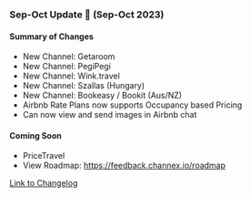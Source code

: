 ### Sep-Oct Update 🚀 (Sep-Oct 2023)

#### Summary of Changes
- New Channel: Getaroom
- New Channel: PegiPegi
- New Channel: Wink.travel
- New Channel: Szallas (Hungary)
- New Channel: Bookeasy / Bookit (Aus/NZ)
- Airbnb Rate Plans now supports Occupancy based Pricing
- Can now view and send images in Airbnb chat

#### Coming Soon
- PriceTravel
- View Roadmap: https://feedback.channex.io/roadmap

[Link to Changelog](https://docs.channex.io/changelog)
